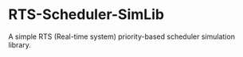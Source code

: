 # RTS-Scheduler-SimLib
A simple RTS (Real-time system) priority-based scheduler simulation library. 
